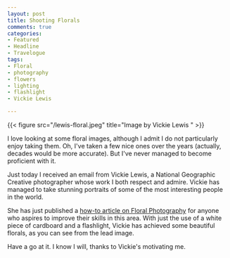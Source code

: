 ```yaml
---
layout: post
title: Shooting Florals
comments: true
categories:
- Featured
- Headline
- Travelogue
tags:
- Floral
- photography
- flowers
- lighting
- flashlight
- Vickie Lewis

---
```


{{< figure src="/lewis-floral.jpeg" title="Image by Vickie Lewis  " >}}

I love looking at some floral images, although I admit I do not particularly enjoy taking them. Oh, I've taken a few nice ones over the years (actually, decades would be more accurate). But I've never managed to become proficient with it. 

<!--more-->

Just today I received an email from Vickie Lewis, a National Geographic Creative photographer whose work I both respect and admire. Vickie has managed to take stunning portraits of some of the most interesting people in the world. 

She has just published a [how-to article on Floral Photography](http://digital-photography-school.com/how-to-create-gorgeous-flower-images-using-a-flashlight-and-a-reflector/) for anyone who aspires to improve their skills in this area. With just the use of a white piece of cardboard and a flashlight, Vickie has achieved some beautiful florals, as you can see from the lead image. 

Have a go at it. I know I will, thanks to Vickie's motivating me. 